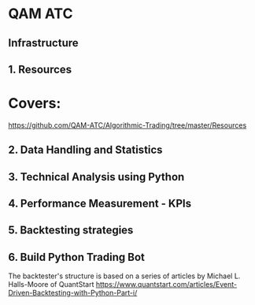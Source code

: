 # QAM ATC

## Infrastructure

## 1. Resources
# Covers: 

https://github.com/QAM-ATC/Algorithmic-Trading/tree/master/Resources
## 2. Data Handling and Statistics
## 3. Technical Analysis using Python 
## 4. Performance Measurement - KPIs
## 5. Backtesting strategies 
## 6. Build Python Trading Bot 


The backtester's structure is based on a series of articles by Michael L. Halls-Moore of QuantStart
https://www.quantstart.com/articles/Event-Driven-Backtesting-with-Python-Part-i/
